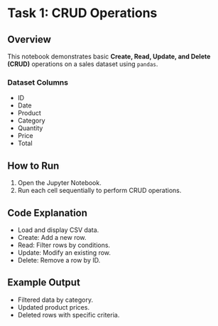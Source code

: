 # Task 1: CRUD Operations

## Overview
This notebook demonstrates basic **Create, Read, Update, and Delete (CRUD)** operations on a sales dataset using `pandas`.

### Dataset Columns
- ID
- Date
- Product
- Category
- Quantity
- Price
- Total

## How to Run
1. Open the Jupyter Notebook.
2. Run each cell sequentially to perform CRUD operations.

## Code Explanation
- Load and display CSV data.
- Create: Add a new row.
- Read: Filter rows by conditions.
- Update: Modify an existing row.
- Delete: Remove a row by ID.

## Example Output
- Filtered data by category.
- Updated product prices.
- Deleted rows with specific criteria.
